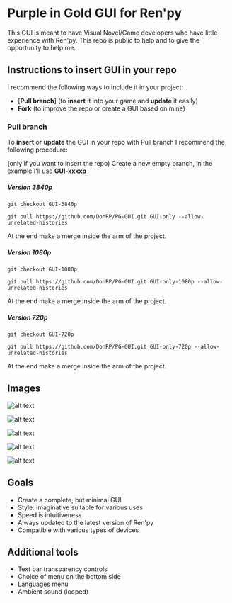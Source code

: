 # Purple in Gold GUI for Ren'py
This GUI is meant to have Visual Novel/Game developers who have little experience with Ren'py.
This repo is public to help and to give the opportunity to help me.

## Instructions to insert GUI in your repo 
I recommend the following ways to include it in your project:
- [**Pull branch**] (to **insert** it into your game and **update** it easily)
- **Fork** (to improve the repo or create a GUI based on mine)

### Pull branch
To **insert** or **update** the GUI in your repo with Pull branch I recommend the following procedure:

(only if you want to insert the repo) Create a new empty branch, in the example I'll use **GUI-xxxxp**

##### Version 3840p

`git checkout GUI-3840p`

`git pull https://github.com/DonRP/PG-GUI.git GUI-only --allow-unrelated-histories`

At the end make a merge inside the arm of the project.

##### Version 1080p

`git checkout GUI-1080p`

`git pull https://github.com/DonRP/PG-GUI.git GUI-only-1080p --allow-unrelated-histories`

At the end make a merge inside the arm of the project.

##### Version 720p

`git checkout GUI-720p`

`git pull https://github.com/DonRP/PG-GUI.git GUI-only-720p --allow-unrelated-histories`

At the end make a merge inside the arm of the project.

## Images
![alt text](https://github.com/DonRP/PG-GUI/blob/master/images/Main_menu.webp "Main menu")

![alt text](https://github.com/DonRP/PG-GUI/blob/master/images/Options.webp "Options")

![alt text](https://github.com/DonRP/PG-GUI/blob/master/images/Options-Russian.webp "Options Russian")

![alt text](https://github.com/DonRP/PG-GUI/blob/master/images/Choice_menu.webp "Choice menu")

![alt text](https://github.com/DonRP/PG-GUI/blob/master/images/Save.webp "Save")

## Goals
- Create a complete, but minimal GUI
- Style: imaginative suitable for various uses
- Speed is intuitiveness
- Always updated to the latest version of Ren'py
- Compatible with various types of devices

## Additional tools
- Text bar transparency controls
- Choice of menu on the bottom side
- Languages menu
- Ambient sound (looped)
